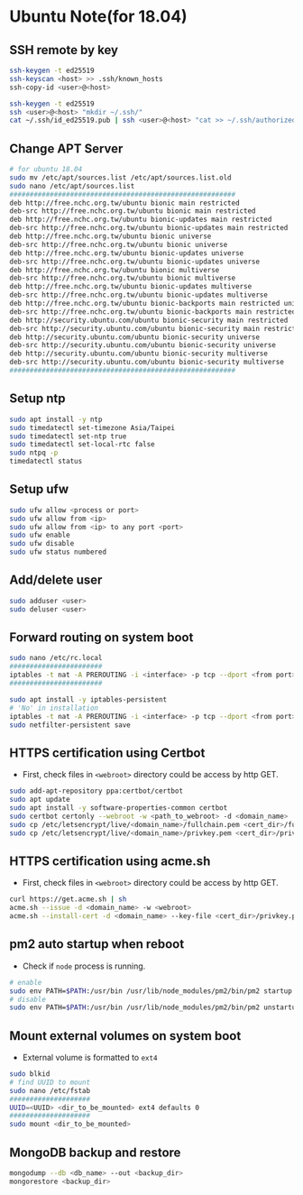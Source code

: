 # Ubuntu Note(for 18.04)

## SSH remote by key

```bash
ssh-keygen -t ed25519
ssh-keyscan <host> >> .ssh/known_hosts
ssh-copy-id <user>@<host>
```

```bash
ssh-keygen -t ed25519
ssh <user>@<host> "mkdir ~/.ssh/"
cat ~/.ssh/id_ed25519.pub | ssh <user>@<host> "cat >> ~/.ssh/authorized_keys"
```

## Change APT Server

```bash
# for ubuntu 18.04
sudo mv /etc/apt/sources.list /etc/apt/sources.list.old
sudo nano /etc/apt/sources.list
########################################################
deb http://free.nchc.org.tw/ubuntu bionic main restricted
deb-src http://free.nchc.org.tw/ubuntu bionic main restricted
deb http://free.nchc.org.tw/ubuntu bionic-updates main restricted
deb-src http://free.nchc.org.tw/ubuntu bionic-updates main restricted
deb http://free.nchc.org.tw/ubuntu bionic universe
deb-src http://free.nchc.org.tw/ubuntu bionic universe
deb http://free.nchc.org.tw/ubuntu bionic-updates universe
deb-src http://free.nchc.org.tw/ubuntu bionic-updates universe
deb http://free.nchc.org.tw/ubuntu bionic multiverse
deb-src http://free.nchc.org.tw/ubuntu bionic multiverse
deb http://free.nchc.org.tw/ubuntu bionic-updates multiverse
deb-src http://free.nchc.org.tw/ubuntu bionic-updates multiverse
deb http://free.nchc.org.tw/ubuntu bionic-backports main restricted universe multiverse
deb-src http://free.nchc.org.tw/ubuntu bionic-backports main restricted universe multiverse
deb http://security.ubuntu.com/ubuntu bionic-security main restricted
deb-src http://security.ubuntu.com/ubuntu bionic-security main restricted
deb http://security.ubuntu.com/ubuntu bionic-security universe
deb-src http://security.ubuntu.com/ubuntu bionic-security universe
deb http://security.ubuntu.com/ubuntu bionic-security multiverse
deb-src http://security.ubuntu.com/ubuntu bionic-security multiverse
########################################################
```

## Setup ntp

```bash
sudo apt install -y ntp
sudo timedatectl set-timezone Asia/Taipei
sudo timedatectl set-ntp true
sudo timedatectl set-local-rtc false
sudo ntpq -p
timedatectl status
```

## Setup ufw

```bash
sudo ufw allow <process or port>
sudo ufw allow from <ip>
sudo ufw allow from <ip> to any port <port>
sudo ufw enable
sudo ufw disable
sudo ufw status numbered
```

## Add/delete user

```bash
sudo adduser <user>
sudo deluser <user>
```

## Forward routing on system boot

```bash
sudo nano /etc/rc.local
#######################
iptables -t nat -A PREROUTING -i <interface> -p tcp --dport <from port> -j REDIRECT --to-port <to port>
#######################
```

```bash
sudo apt install -y iptables-persistent
# 'No' in installation
iptables -t nat -A PREROUTING -i <interface> -p tcp --dport <from port> -j REDIRECT --to-port <to port>
sudo netfilter-persistent save
```

## HTTPS certification using Certbot

- First, check files in `<webroot>` directory could be access by http GET.

```bash
sudo add-apt-repository ppa:certbot/certbot
sudo apt update
sudo apt install -y software-properties-common certbot
sudo certbot certonly --webroot -w <path_to_webroot> -d <domain_name>
sudo cp /etc/letsencrypt/live/<domain_name>/fullchain.pem <cert_dir>/fullchain.pem
sudo cp /etc/letsencrypt/live/<domain_name>/privkey.pem <cert_dir>/privkey.pem
```

## HTTPS certification using acme.sh

- First, check files in `<webroot>` directory could be access by http GET.

```bash
curl https://get.acme.sh | sh
acme.sh --issue -d <domain_name> -w <webroot>
acme.sh --install-cert -d <domain_name> --key-file <cert_dir>/privkey.pem --fullchain-file <cert_dir>/fullchain.pem
```

## pm2 auto startup when reboot

- Check if `node` process is running.

```bash
# enable
sudo env PATH=$PATH:/usr/bin /usr/lib/node_modules/pm2/bin/pm2 startup systemd -u <user> --hp /home/<user>
# disable
sudo env PATH=$PATH:/usr/bin /usr/lib/node_modules/pm2/bin/pm2 unstartup systemd -u <user> --hp /home/<user>
```

## Mount external volumes on system boot

- External volume is formatted to `ext4`

```bash
sudo blkid
# find UUID to mount
sudo nano /etc/fstab
####################
UUID=<UUID> <dir_to_be_mounted> ext4 defaults 0
####################
sudo mount <dir_to_be_mounted>
```

## MongoDB backup and restore

```bash
mongodump --db <db_name> --out <backup_dir>
mongorestore <backup_dir>
```
